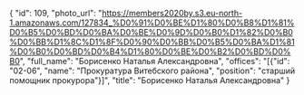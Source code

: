 {
    "id": 109,
    "photo_url": "https://members2020by.s3.eu-north-1.amazonaws.com/127834_%D0%91%D0%BE%D1%80%D0%B8%D1%81%D0%B5%D0%BD%D0%BA%D0%BE%D0%9D%D0%B0%D1%82%D0%B0%D0%BB%D1%8C%D1%8F%D0%90%D0%BB%D0%B5%D0%BA%D1%81%D0%B0%D0%BD%D0%B4%D1%80%D0%BE%D0%B2%D0%BD%D0%B0",
    "full_name": "Борисенко Наталья Александровна",
    "offices": "[{\"id\": \"02-06\", \"name\": \"Прокуратура Витебского района\", \"position\": \"старший помощник прокурора\"}]",
    "title": "Борисенко Наталья Александровна"
}